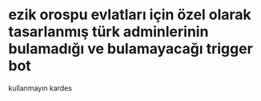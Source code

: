 # ezik orospu evlatları için özel olarak tasarlanmış türk adminlerinin bulamadığı ve bulamayacağı trigger bot 
kullanmayın kardes

